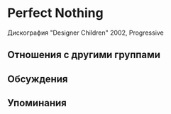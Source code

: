 # Perfect Nothing

Дискография
"Designer Children" 2002, Progressive

## Отношения с другими группами


## Обсуждения


## Упоминания

